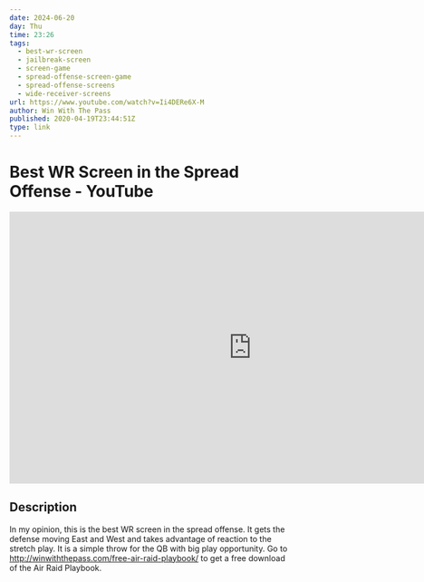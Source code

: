```yaml
---
date: 2024-06-20
day: Thu
time: 23:26
tags:
  - best-wr-screen
  - jailbreak-screen
  - screen-game
  - spread-offense-screen-game
  - spread-offense-screens
  - wide-receiver-screens
url: https://www.youtube.com/watch?v=Ii4DERe6X-M
author: Win With The Pass
published: 2020-04-19T23:44:51Z
type: link
---
```

# Best WR Screen in the Spread Offense - YouTube

<iframe width="854" height="480" src="https://www.youtube.com/embed/Ii4DERe6X-M" frameborder="0" allowfullscreen></iframe>

## Description
In my opinion, this is the best WR screen in the spread offense. It gets the defense moving East and West and takes advantage of reaction to the stretch play. It is a simple throw for the QB with big play opportunity.  Go to http://winwiththepass.com/free-air-raid-playbook/ to get a free download of the Air Raid Playbook.